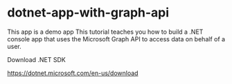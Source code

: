 # dotnet-app-with-graph-api
This app is a demo app
This tutorial teaches you how to build a .NET console app that uses the Microsoft Graph API to access data on behalf of a user.

Download .NET SDK

https://dotnet.microsoft.com/en-us/download

